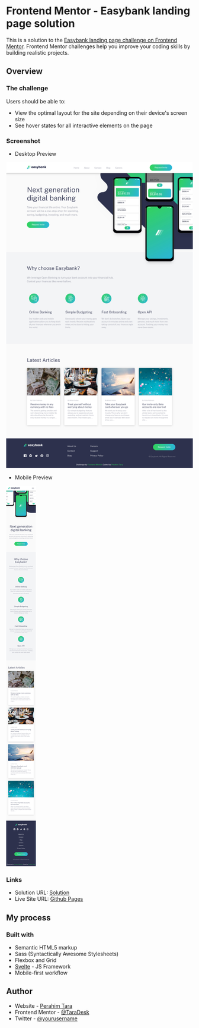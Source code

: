 # Frontend Mentor - Easybank landing page solution

This is a solution to the [Easybank landing page challenge on Frontend Mentor](https://www.frontendmentor.io/challenges/easybank-landing-page-WaUhkoDN). Frontend Mentor challenges help you improve your coding skills by building realistic projects. 

## Overview

### The challenge

Users should be able to:

- View the optimal layout for the site depending on their device's screen size
- See hover states for all interactive elements on the page

### Screenshot

- Desktop Preview

![Design preview for Easybank Landing Page coding challenge](./screenshot/Screenshot_2025-04-29_08-28-26.png)

- Mobile Preview

![Design preview for Easybank Landing Page coding challenge](./screenshot/Screenshot_2025-04-29_08-29-00.png)

### Links

- Solution URL: [Solution](https://github.com/TaraDesk/code-in-practice-md/tree/main/easybank-landing-page-master)
- Live Site URL: [Github Pages](https://taradesk.github.io/code-in-practice-md/landing-page/index.html)

## My process

### Built with

- Semantic HTML5 markup
- Sass (Syntactically Awesome Stylesheets)
- Flexbox and Grid
- [Svelte](https://svelte.dev/) - JS Framework
- Mobile-first workflow

## Author

- Website - [Perahim Tara](https://www.your-site.com)
- Frontend Mentor - [@TaraDesk](https://www.frontendmentor.io/profile/TaraDesk)
- Twitter - [@yourusername](https://www.twitter.com/yourusername)